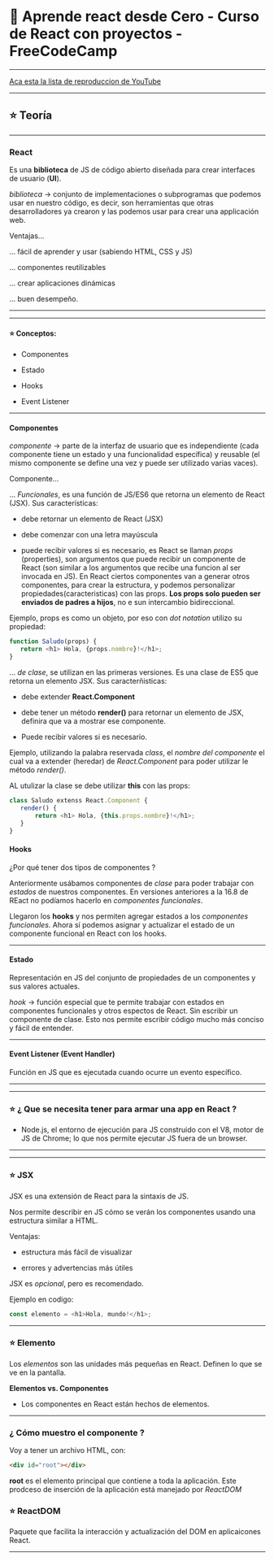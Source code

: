 # :book:  Aprende react desde Cero - Curso de React con proyectos - FreeCodeCamp

---

[Aca esta la lista de reproduccion de YouTube](https://www.youtube.com/watch?v=6Jfk8ic3KVk&t=2s)

---

## :star: Teoría

---

### React

Es una **biblioteca** de JS de código abierto diseñada para crear interfaces de usuario (**UI**).

*biblioteca* -> conjunto de implementaciones o subprogramas que podemos usar en nuestro código, es decir, son herramientas que otras desarrolladores ya crearon y las podemos usar para crear una applicación web.

Ventajas...

... fácil de aprender y usar (sabiendo HTML, CSS y JS)

... componentes reutilizables

... crear aplicaciones dinámicas

... buen desempeño.


---
---


#### :star: Conceptos:

- Componentes

- Estado

- Hooks

- Event Listener

---

#### Componentes

*componente* -> parte de la interfaz de usuario que es independiente (cada componente tiene un estado y una funcionalidad específica)  y reusable (el mismo componente se define una vez y puede ser utilizado varias vaces).

Componente...

... *Funcionales*, es una función de JS/ES6 que retorna un elemento de React (JSX). Sus características:

- debe retornar un elemento de React (JSX)

- debe comenzar con una letra mayúscula

- puede recibir valores si es necesario, es React se llaman *props* (properties), son argumentos que puede recibir un componente de React (son similar a los argumentos que recibe una funcion al ser invocada en JS). En React ciertos componentes van a generar otros componentes, para crear la estructura, y podemos personalizar propiedades(caracteristicas) con las props. **Los props solo pueden ser enviados de padres a hijos**, no e sun intercambio bidireccional.

Ejemplo, props es como un objeto, por eso con *dot notation* utilizo su propiedad:

```JavaScript
function Saludo(props) {
   return <h1> Hola, {props.nombre}!</h1>;
}
```

... *de clase*, se utilizan en las primeras versiones. Es una clase de ES5 que retorna un elemento JSX. Sus caracterñisticas:

- debe extender **React.Component**

- debe tener un método **render()** para retornar un elemento de JSX, definira que va a mostrar ese componente.

- Puede recibir valores si es necesario.


Ejemplo, utilizando la palabra reservada *class*, el *nombre del componente* el cual va a extender (heredar) de *React.Component* para poder utilizar le método *render()*.

AL utulizar la clase se debe utilizar **this** con las props:

```JavaScript
class Saludo extenss React.Component {
   render() {
       return <h1> Hola, {this.props.nombre}!</h1>;
   }
}
```

#### Hooks

¿Por qué tener dos tipos de componentes ?

Anteriormente usábamos componentes de *clase* para poder trabajar con *estados* de nuestros componentes. En versiones anteriores a la 16.8 de REact no podíamos hacerlo en *componentes funcionales*.

Llegaron los **hooks** y nos permiten agregar estados a los *componentes funcionales*. Ahora sí podemos asignar y actualizar el estado de un componente funcional en React con los hooks.

---

#### Estado

Representación en JS del conjunto de propiedades de un componentes y sus valores actuales.

*hook* -> función especial que te permite trabajar con estados en componentes funcionales y otros espectos de React. Sin escribir un componente de clase. Esto nos permite escribir código mucho más conciso y fácil de entender.

---

#### Event Listener (Event Handler)

Función en JS que es ejecutada cuando ocurre un evento específico.


---
---


### :star: ¿ Que se necesita tener para armar una app en React ?

- Node.js, el entorno de ejecución para JS construido con el V8, motor de JS de Chrome; lo que nos permite ejecutar JS fuera de un browser.


---
---

### :star: JSX

JSX es una extensión de React para la sintaxis de JS.

Nos permite describir en JS cómo se verán los componentes usando una estructura similar a HTML.

Ventajas:

- estructura más fácil de visualizar

- errores y advertencias más útiles

JSX es *opcional*, pero es recomendado.

Ejemplo en codigo:

```JavaScript
const elemento = <h1>Hola, mundo!</h1>;
```

---

### :star: Elemento

Los *elementos* son las unidades más pequeñas en React. Definen lo que se ve en la pantalla.


**Elementos vs. Componentes**

- Los componentes en React están hechos de elementos.


---

### ¿ Cómo muestro el componente ?

Voy a tener un archivo HTML, con:

```HTML
<div id="root"></div>
```

**root** es el elemento principal que contiene a toda la aplicación. Este prodceso de inserción de la aplicación está manejado por *ReactDOM*

### :star: ReactDOM

Paquete que facilita la interacción y actualización del DOM en aplicaicones React.

---
